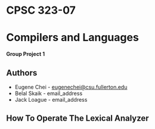 # CPSC 323-07 
# Compilers and Languages
**Group Project 1**

**Authors**
-------
- Eugene Chei     - eugenechei@csu.fullerton.edu
- Belal Skaik     - email_address
- Jack Loague     - email_address

**How To Operate The Lexical Analyzer**
---------------------------------------